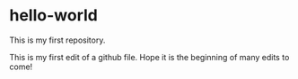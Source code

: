 # hello-world
This is my first repository.

This is my first edit of a github file.  Hope it is the beginning of many edits to come!
